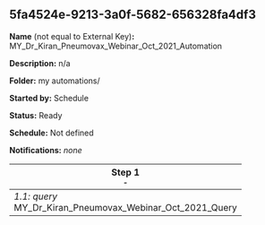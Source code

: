 ## 5fa4524e-9213-3a0f-5682-656328fa4df3

**Name** (not equal to External Key)**:** MY_Dr_Kiran_Pneumovax_Webinar_Oct_2021_Automation

**Description:** n/a

**Folder:** my automations/

**Started by:** Schedule

**Status:** Ready

**Schedule:** Not defined

**Notifications:** _none_


| Step 1<br>_<small>-</small>_ |
| --- |
| _1.1: query_<br>MY_Dr_Kiran_Pneumovax_Webinar_Oct_2021_Query |
